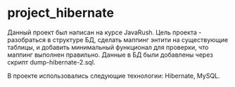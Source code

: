 # project_hibernate
Данный проект был написан на курсе JavaRush. Цель проекта - разобраться в структуре БД, сделать маппинг энтити на существующие таблицы, и добавить минимальный функционал для проверки, что маппинг выполнен правильно.
Данные в БД были добавлены через скрипт dump-hibernate-2.sql.

В проекте использовались следующие технологии: Hibernate, MySQL.


